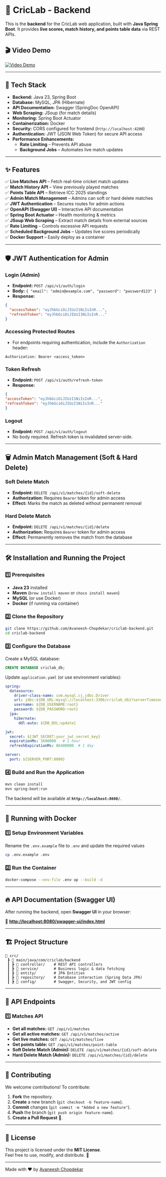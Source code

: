 # 🏏 CricLab - Backend

This is the **backend** for the CricLab web application, built with **Java Spring Boot**. It provides **live scores, match history, and points table data** via REST APIs.

## 🎬 Video Demo

[![Video Demo](https://img.youtube.com/vi/TVkFZL7rLao/0.jpg)](https://www.youtube.com/watch?v=TVkFZL7rLao)

---

## 🚀 Tech Stack

- **Backend:** Java 23, Spring Boot
- **Database:** MySQL, JPA (Hibernate)
- **API Documentation:** Swagger (SpringDoc OpenAPI)
- **Web Scraping:** JSoup (for match details)
- **Monitoring:** Spring Boot Actuator
- **Containerization:** Docker
- **Security:** CORS configured for frontend (`http://localhost:4200`)
- **Authentication:** JWT (JSON Web Token) for secure API access
- **Performance Enhancements:**
  - **Rate Limiting** – Prevents API abuse
  - **Background Jobs** – Automates live match updates
---

## ✨ Features

✅ **Live Matches API** – Fetch real-time cricket match updates  
✅ **Match History API** – View previously played matches  
✅ **Points Table API** – Retrieve ICC 2025 standings  
✅ **Admin Match Management** – Admins can soft or hard delete matches  
✅ **JWT Authentication** – Secures routes for admin actions  
✅ **OpenAPI (Swagger UI)** – Interactive API documentation  
✅ **Spring Boot Actuator** – Health monitoring & metrics  
✅ **JSoup Web Scraping** – Extract match details from external sources  
✅ **Rate Limiting** – Controls excessive API requests  
✅ **Scheduled Background Jobs** – Updates live scores periodically  
✅ **Docker Support** – Easily deploy as a container

---

## 🛡️ JWT Authentication for Admin

### **Login (Admin)**
- **Endpoint:** `POST /api/v1/auth/login`
- **Body:** `{ "email": "admin@example.com", "password": "password123" }`
- **Response:**
```json
{
  "accessToken": "eyJhbGciOiJIUzI1NiIsInR...",
  "refreshToken": "eyJhbGciOiJIUzI1NiIsInR..."
}
```

### **Accessing Protected Routes**
- For endpoints requiring authentication, include the `Authorization` header:
```
Authorization: Bearer <access_token>
```

### **Token Refresh**
- **Endpoint:** `POST /api/v1/auth/refresh-token`
- **Response:** 
```json
{
"accessToken": "eyJhbGciOiJIUzI1NiIsInR...",
"refreshToken": "eyJhbGciOiJIUzI1NiIsInR..."
}
```

### **Logout**
- **Endpoint:** `POST /api/v1/auth/logout`
- No body required. Refresh token is invalidated server-side.

---

## 🗑️ Admin Match Management (Soft & Hard Delete)

### **Soft Delete Match**
- **Endpoint:** `DELETE /api/v1/matches/{id}/soft-delete`
- **Authorization:** Requires `Bearer` token for admin access
- **Effect:** Marks the match as deleted without permanent removal

### **Hard Delete Match**
- **Endpoint:** `DELETE /api/v1/matches/{id}/delete`
- **Authorization:** Requires `Bearer` token for admin access
- **Effect:** Permanently removes the match from the database

---

## 🛠️ Installation and Running the Project

### **1️⃣ Prerequisites**
- **Java 23** installed
- **Maven** (`brew install maven` or `choco install maven`)
- **MySQL** (or use Docker)
- **Docker** (if running via container)

### **2️⃣ Clone the Repository**
```sh
git clone https://github.com/Avaneesh-Chopdekar/criclab-backend.git
cd criclab-backend
```

### **3️⃣ Configure the Database**
Create a MySQL database:
```sql
CREATE DATABASE criclab_db;
```

Update `application.yaml` (or use environment variables):
```yaml
spring:
  datasource:
    driver-class-name: com.mysql.cj.jdbc.Driver
    url: jdbc:${DB_URL:mysql://localhost:3306/criclab_db}?serverTimezone=UTC
    username: ${DB_USERNAME:root}
    password: ${DB_PASSWORD:root}
  jpa:
    hibernate:
      ddl-auto: ${DB_DDL:update}

jwt:
  secret: ${JWT_SECRET:your_jwt_secret_key}
  expirationMs: 3600000   # 1 hour
  refreshExpirationMs: 86400000  # 1 day

server:
  port: ${SERVER_PORT:8080}
```

### **4️⃣ Build and Run the Application**
```sh
mvn clean install
mvn spring-boot:run
```
The backend will be available at **`http://localhost:8080/`**.

---

## 🐳 Running with Docker

### **1️⃣ Setup Environment Variables**
Rename the `.env.example` file to `.env` and update the required values
```sh
cp .env.example .env
```

### **2️⃣ Run the Container**
```sh
docker-compose --env-file .env up --build -d
```

---

## 🔥 API Documentation (Swagger UI)

After running the backend, open **Swagger UI** in your browser:

📌 **[http://localhost:8080/swagger-ui/index.html](http://localhost:8080/swagger-ui/index.html)**

---

## 🏗️ Project Structure
```
📂 src/
 ┣ 📂 main/java/com/criclab/backend
 ┃ ┣ 📂 controller/    # REST API controllers
 ┃ ┣ 📂 service/       # Business logic & data fetching
 ┃ ┣ 📂 entity/        # JPA Entities
 ┃ ┣ 📂 repository/    # Database interaction (Spring Data JPA)
 ┃ ┣ 📂 config/        # Swagger, Security, and JWT config
```

---

## 🔗 API Endpoints

### **1️⃣ Matches API**
- **Get all matches:** `GET /api/v1/matches`
- **Get all active matches:** `GET /api/v1/matches/active`
- **Get live matches:** `GET /api/v1/matches/live`
- **Get points table:** `GET /api/v1/matches/point-table`
- **Soft Delete Match (Admin):** `DELETE /api/v1/matches/{id}/soft-delete`
- **Hard Delete Match (Admin):** `DELETE /api/v1/matches/{id}/delete`

---

## 🤝 Contributing

We welcome contributions! To contribute:

1. **Fork** the repository.
2. **Create** a new branch (`git checkout -b feature-name`).
3. **Commit** changes (`git commit -m "Added a new feature"`).
4. **Push** the branch (`git push origin feature-name`).
5. **Create a Pull Request** 🚀.

---

## 📜 License

This project is licensed under the **MIT License**.  
Feel free to use, modify, and distribute. 🏏

---

Made with ❤️ by [Avaneesh Chopdekar](https://github.com/Avaneesh-Chopdekar)